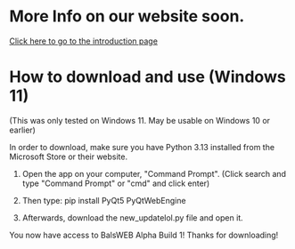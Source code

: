 # More Info on our website soon.

<a href="https://www.melaton.pro/balsweb">Click here to go to the introduction page</a>

# How to download and use (Windows 11)

(This was only tested on Windows 11. May be usable on Windows 10 or earlier)

In order to download, make sure you have Python 3.13 installed from the Microsoft Store or their website.

1. Open the app on your computer, "Command Prompt". (Click search and type "Command Prompt" or "cmd" and click enter)

2. Then type: pip install PyQt5 PyQtWebEngine

3. Afterwards, download the new_updatelol.py file and open it.

You now have access to BalsWEB Alpha Build 1! Thanks for downloading!
